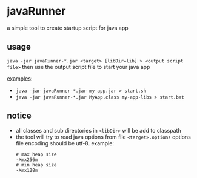 # javaRunner
a simple tool to create startup script for java app

## usage
`java -jar javaRunner-*.jar <target> [libDir=lib] > <output script file>`
then use the output script file to start your java app

examples:
- `java -jar javaRunner-*.jar my-app.jar > start.sh`
- `java -jar javaRunner-*.jar MyApp.class my-app-libs > start.bat`
  
## notice
- all classes and sub directories in `<libDir>` will be add to classpath
- the tool will try to read java options from file `<target>.options`
  options file encoding should be utf-8. example: 
  ```
  # max heap size
  -Xmx256m
  # min heap size
  -Xmx128m
  ```
